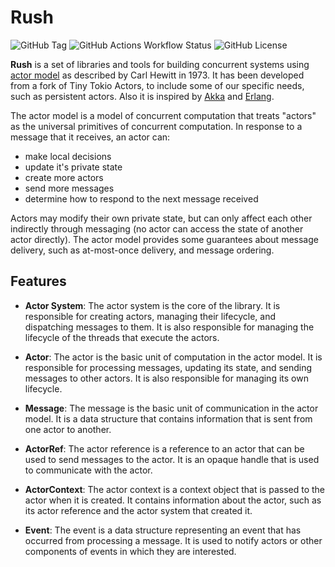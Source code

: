 # Rush

![GitHub Tag](https://img.shields.io/github/v/tag/kore-ledger/rush-rs?label=rush-rs)
![GitHub Actions Workflow Status](https://img.shields.io/github/actions/workflow/status/kore-ledger/rush-rs/rust.yml)
![GitHub License](https://img.shields.io/github/license/kore-ledger/rush-rs)

**Rush** is a set of libraries and tools for building concurrent systems using [actor model](https://en.wikipedia.org/wiki/Actor_model) as described by Carl Hewitt in 1973. It has been developed from a fork of Tiny Tokio Actors, to include some of our specific needs, such as persistent actors. Also it is inspired by [Akka](https://akka.io/) and [Erlang](https://www.erlang.org/).

The actor model is a model of concurrent computation that treats "actors" as the universal primitives of concurrent computation. In response to a message that it receives, an actor can:

- make local decisions
- update it's private state
- create more actors
- send more messages
- determine how to respond to the next message received

Actors may modify their own private state, but can only affect each other indirectly through messaging (no actor can access the state of another actor directly). The actor model provides some guarantees about message delivery, such as at-most-once delivery, and message ordering.

## Features

- **Actor System**: The actor system is the core of the library. It is responsible for creating actors, managing their lifecycle, and dispatching messages to them. It is also responsible for managing the lifecycle of the threads that execute the actors.

- **Actor**: The actor is the basic unit of computation in the actor model. It is responsible for processing messages, updating its state, and sending messages to other actors. It is also responsible for managing its own lifecycle.

- **Message**: The message is the basic unit of communication in the actor model. It is a data structure that contains information that is sent from one actor to another.

- **ActorRef**: The actor reference is a reference to an actor that can be used to send messages to the actor. It is an opaque handle that is used to communicate with the actor.

- **ActorContext**: The actor context is a context object that is passed to the actor when it is created. It contains information about the actor, such as its actor reference and the actor system that created it.

- **Event**: The event is a data structure representing an event that has occurred from processing a message. It is used to notify actors or other components of events in which they are interested.
